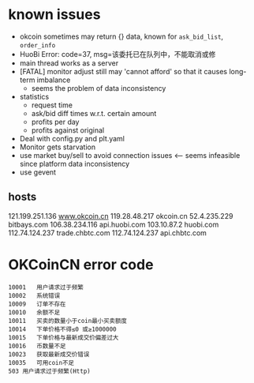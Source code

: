# known issues
* okcoin sometimes may return {} data, known for `ask_bid_list`, `order_info`
* HuoBi Error: code=37, msg=该委托已在队列中，不能取消或修
* main thread works as a server
* [FATAL] monitor adjust still may 'cannot afford' so that it causes long-term imbalance
  - seems the problem of data inconsistency
* statistics
    - request time
    - ask/bid diff times w.r.t. certain amount
    - profits per day
    - profits against original
* Deal with config.py and plt.yaml
* Monitor gets starvation
* use market buy/sell to avoid connection issues <-- seems infeasible since platform data inconsistency
* use gevent

## hosts
121.199.251.136 www.okcoin.cn
119.28.48.217   okcoin.cn
52.4.235.229    bitbays.com
106.38.234.116  api.huobi.com
103.10.87.2     huobi.com
112.74.124.237  trade.chbtc.com
112.74.124.237  api.chbtc.com



# OKCoinCN error code
```
10001   用户请求过于频繁
10002   系统错误
10009   订单不存在
10010   余额不足
10011   买卖的数量小于coin最小买卖额度
10014   下单价格不得≤0 或≥1000000
10015   下单价格与最新成交价偏差过大
10016   币数量不足
10023   获取最新成交价错误
10035   可用coin不足
503 用户请求过于频繁(Http)
```
